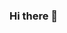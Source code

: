### Hi there 👋

<!--
**realtime9/realtime9** is a ✨ _special_ ✨ repository because its `README.md` (this file) appears on your GitHub profile.

Here are some ideas to get you started:

- 🔭 I’m currently learning advanced Data Science languages (libraries in Python) and Statistics for my research paper.
- 😄 Pronouns: He/Him
- ⚡ I love math and computer science and am currently working on various research papers with applications in Paleoclimate Reconstruction and Music Moderation.
-->
